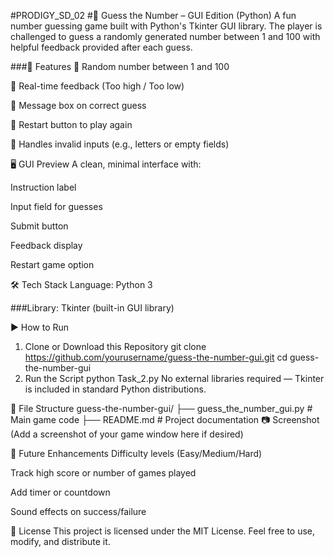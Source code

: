 #PRODIGY_SD_02
#🎯 Guess the Number – GUI Edition (Python)
A fun number guessing game built with Python's Tkinter GUI library. The player is challenged to guess a randomly generated number between 1 and 100 with helpful feedback provided after each guess.

###📌 Features
🔢 Random number between 1 and 100

🧠 Real-time feedback (Too high / Too low)

🎉 Message box on correct guess

🔄 Restart button to play again

🚫 Handles invalid inputs (e.g., letters or empty fields)

🖥️ GUI Preview
A clean, minimal interface with:

Instruction label

Input field for guesses

Submit button

Feedback display

Restart game option

🛠️ Tech Stack
Language: Python 3

###Library: Tkinter (built-in GUI library)

▶️ How to Run
1. Clone or Download this Repository
git clone https://github.com/yourusername/guess-the-number-gui.git
cd guess-the-number-gui
2. Run the Script
python Task_2.py
No external libraries required — Tkinter is included in standard Python distributions.

📂 File Structure
guess-the-number-gui/
├── guess_the_number_gui.py   # Main game code
├── README.md                 # Project documentation
📷 Screenshot
(Add a screenshot of your game window here if desired)

🤔 Future Enhancements
Difficulty levels (Easy/Medium/Hard)

Track high score or number of games played

Add timer or countdown

Sound effects on success/failure

📃 License
This project is licensed under the MIT License. Feel free to use, modify, and distribute it.
